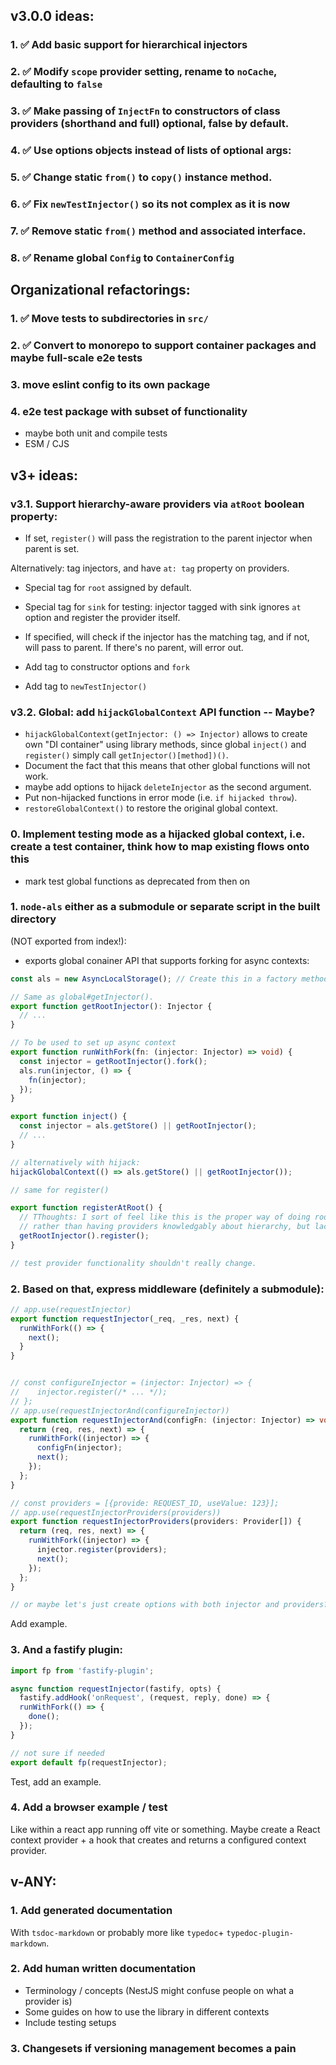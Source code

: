 ## v3.0.0 ideas:

### 1. ✅ Add basic support for hierarchical injectors

### 2. ✅ Modify `scope` provider setting, rename to `noCache`, defaulting to `false`

### 3. ✅ Make passing of `InjectFn` to constructors of class providers (shorthand and full) optional, false by default.

### 4. ✅ Use options objects instead of lists of optional args:

### 5. ✅ Change static `from()` to `copy()` instance method.

### 6. ✅ Fix `newTestInjector()` so its not complex as it is now

### 7. ✅ Remove static `from()` method and associated interface.

### 8. ✅ Rename global `Config` to `ContainerConfig`

## Organizational refactorings:

### 1. ✅ Move tests to subdirectories in `src/`

### 2. ✅ Convert to monorepo to support container packages and maybe full-scale e2e tests

### 3. move eslint config to its own package

### 4. e2e test package with subset of functionality

- maybe both unit and compile tests
- ESM / CJS

## v3+ ideas:

### v3.1. Support hierarchy-aware providers via `atRoot` boolean property:

- If set, `register()` will pass the registration to the parent injector when parent is set.

Alternatively: tag injectors, and have `at: tag` property on providers.

- Special tag for `root` assigned by default.
- Special tag for `sink` for testing: injector tagged with sink ignores `at` option and register the
  provider itself.

- If specified, will check if the injector has the matching tag, and if not, will pass to parent. If
  there's no parent, will error out.

- Add tag to constructor options and `fork`
- Add tag to `newTestInjector()`

### v3.2. Global: add `hijackGlobalContext` API function -- Maybe?

- `hijackGlobalContext(getInjector: () => Injector)` allows to create own "DI container" using
  library methods, since global `inject()` and `register()` simply call `getInjector()[method])()`.
- Document the fact that this means that other global functions will not work.
- maybe add options to hijack `deleteInjector` as the second argument.
- Put non-hijacked functions in error mode (i.e. `if hijacked throw`).
- `restoreGlobalContext()` to restore the original global context.

### 0. Implement testing mode as a hijacked global context, i.e. create a test container, think how to map existing flows onto this

- mark test global functions as deprecated from then on

### 1. `node-als` either as a submodule or separate script in the built directory

(NOT exported from index!):

- exports global conainer API that supports forking for async contexts:

```typescript
const als = new AsyncLocalStorage(); // Create this in a factory method.

// Same as global#getInjector().
export function getRootInjector(): Injector {
  // ...
}

// To be used to set up async context
export function runWithFork(fn: (injector: Injector) => void) {
  const injector = getRootInjector().fork();
  als.run(injector, () => {
    fn(injector);
  });
}

export function inject() {
  const injector = als.getStore() || getRootInjector();
  // ...
}

// alternatively with hijack:
hijackGlobalContext(() => als.getStore() || getRootInjector());

// same for register()

export function registerAtRoot() {
  // TThoughts: I sort of feel like this is the proper way of doing root registrations,
  // rather than having providers knowledgably about hierarchy, but lack foresight here.
  getRootInjector().register();
}

// test provider functionality shouldn't really change.
```

### 2. Based on that, express middleware (definitely a submodule):

```typescript
// app.use(requestInjector)
export function requestInjector(_req, _res, next) {
  runWithFork(() => {
    next();
  }
}


// const configureInjector = (injector: Injector) => {
//    injector.register(/* ... */);
// };
// app.use(requestInjectorAnd(configureInjector))
export function requestInjectorAnd(configFn: (injector: Injector) => void) {
  return (req, res, next) => {
    runWithFork((injector) => {
      configFn(injector);
      next();
    });
  };
}

// const providers = [{provide: REQUEST_ID, useValue: 123}];
// app.use(requestInjectorProviders(providers))
export function requestInjectorProviders(providers: Provider[]) {
  return (req, res, next) => {
    runWithFork((injector) => {
      injector.register(providers);
      next();
    });
  };
}

// or maybe let's just create options with both injector and providers?
```

Add example.

### 3. And a fastify plugin:

```typescript
import fp from 'fastify-plugin';

async function requestInjector(fastify, opts) {
  fastify.addHook('onRequest', (request, reply, done) => {
  runWithFork(() => {
    done();
  });
}

// not sure if needed
export default fp(requestInjector);
```

Test, add an example.

### 4. Add a browser example / test

Like within a react app running off vite or something. Maybe create a React context provider + a
hook that creates and returns a configured context provider.

## v-ANY:

### 1. Add generated documentation

With `tsdoc-markdown` or probably more like `typedoc`+ `typedoc-plugin-markdown`.

### 2. Add human written documentation

- Terminology / concepts (NestJS might confuse people on what a provider is)
- Some guides on how to use the library in different contexts
- Include testing setups


### 3. Changesets if versioning management becomes a pain